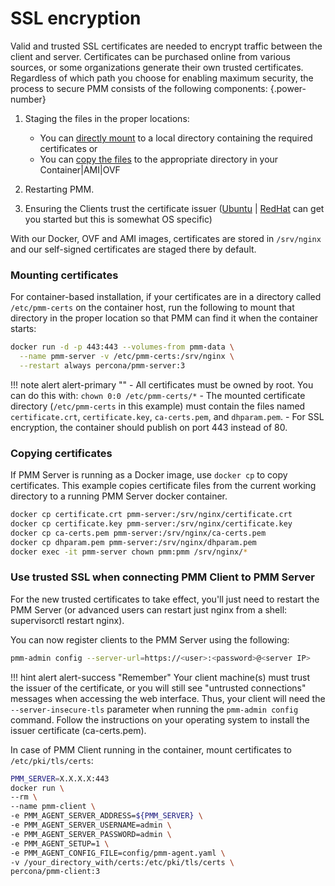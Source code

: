 # SSL encryption

Valid and trusted SSL certificates are needed to encrypt traffic between the client and server.  Certificates can be purchased online from various sources, or some organizations generate their own trusted certificates.  Regardless of which path you choose for enabling maximum security, the process to secure PMM consists of the following components:
{.power-number}

1. Staging the files in the proper locations:

    - You can [directly mount](#mounting-certificates) to a local directory containing the required certificates or
    - You can [copy the files](#copying-certificates) to the appropriate directory in your Container|AMI|OVF

2. Restarting PMM.
3. Ensuring the Clients trust the certificate issuer ([Ubuntu](https://ubuntu.com/server/docs/install-a-root-ca-certificate-in-the-trust-store) | [RedHat](https://www.redhat.com/sysadmin/configure-ca-trust-list) can get you started but this is somewhat OS specific)


With our Docker, OVF and AMI images, certificates are stored in `/srv/nginx` and our self-signed certificates are staged there by default.

### Mounting certificates

For container-based installation, if your certificates are in a directory called `/etc/pmm-certs` on the container host, run the following to mount that directory in the proper location so that PMM can find it when the container starts:

```sh
docker run -d -p 443:443 --volumes-from pmm-data \
  --name pmm-server -v /etc/pmm-certs:/srv/nginx \
  --restart always percona/pmm-server:3
```

!!! note alert alert-primary ""
    - All certificates must be owned by root. You can do this with: `chown 0:0 /etc/pmm-certs/*`
    - The mounted certificate directory (`/etc/pmm-certs` in this example) must contain the files named `certificate.crt`, `certificate.key`, `ca-certs.pem`, and `dhparam.pem`.
    - For SSL encryption, the container should publish on port 443 instead of 80.

### Copying certificates

If PMM Server is running as a Docker image, use `docker cp` to copy certificates. This example copies certificate files from the current working directory to a running PMM Server docker container.

```sh
docker cp certificate.crt pmm-server:/srv/nginx/certificate.crt
docker cp certificate.key pmm-server:/srv/nginx/certificate.key
docker cp ca-certs.pem pmm-server:/srv/nginx/ca-certs.pem
docker cp dhparam.pem pmm-server:/srv/nginx/dhparam.pem
docker exec -it pmm-server chown pmm:pmm /srv/nginx/*
```

### Use trusted SSL when connecting PMM Client to PMM Server

For the new trusted certificates to take effect, you'll just need to restart the PMM Server (or advanced users can restart just nginx from a shell: supervisorctl restart nginx). 

You can now register clients to the PMM Server using the following:
```sh
pmm-admin config --server-url=https://<user>:<password>@<server IP>
```

!!! hint alert alert-success "Remember"
    Your client machine(s) must trust the issuer of the certificate, or you will still see "untrusted connections" messages when accessing the web interface. Thus, your client will need the `--server-insecure-tls` parameter when running the `pmm-admin config` command. Follow the instructions on your operating system to install the issuer certificate (ca-certs.pem). 

In case of PMM Client running in the container, mount certificates to `/etc/pki/tls/certs`:

```sh
PMM_SERVER=X.X.X.X:443
docker run \
--rm \
--name pmm-client \
-e PMM_AGENT_SERVER_ADDRESS=${PMM_SERVER} \
-e PMM_AGENT_SERVER_USERNAME=admin \
-e PMM_AGENT_SERVER_PASSWORD=admin \
-e PMM_AGENT_SETUP=1 \
-e PMM_AGENT_CONFIG_FILE=config/pmm-agent.yaml \
-v /your_directory_with/certs:/etc/pki/tls/certs \
percona/pmm-client:3
```


